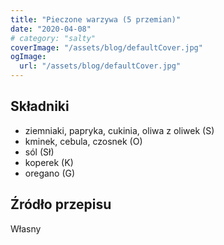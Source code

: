 ```yaml
---
title: "Pieczone warzywa (5 przemian)"
date: "2020-04-08"
# category: "salty"
coverImage: "/assets/blog/defaultCover.jpg"
ogImage:
  url: "/assets/blog/defaultCover.jpg"
---
```


## Składniki

- ziemniaki, papryka, cukinia, oliwa z oliwek (S)
- kminek, cebula, czosnek (O)
- sól (Sł)
- koperek (K)
- oregano (G)

## Źródło przepisu

Własny
